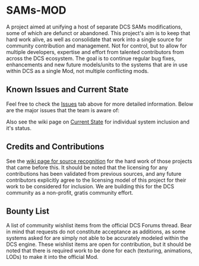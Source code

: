 # SAMs-MOD
A project aimed at unifying a host of separate DCS SAMs modifications, some of which are defunct or abandoned.   This project's aim is to keep that hard work alive, as well as consolidate that work into a single source for community contribution and management.  Not for control, but to allow for multiple developers, expertise and effort from talented contributors from across the DCS ecosystem.   The goal is to continue regular bug fixes, enhancements and new future models/units to the systems that are in use within DCS as a single Mod, not multiple conflicting mods.


## Known Issues and Current State
Feel free to check the [Issues](https://github.com/dcs-sams/SAMs-MOD/issues) tab above for more detailed information.  Below are the major issues that the team is aware of:


Also see the wiki page on [Current State](https://github.com/dcs-sams/SAMs-MOD/wiki/Current-State) for individual system inclusion and it's status.


## Credits and Contributions
See the [wiki page for source recognition](https://github.com/dcs-sams/SAMs-MOD/wiki/Credits) for the hard work of those projects that came before this. It should be noted that the licensing for any contributions has been validated from previous sources, and any future contributors explicitly agree to the licensing model of this project for their work to be considered for inclusion.  We are building this for the DCS community as a non-profit, gratis community effort.


## Bounty List
A list of community wishlist items from the official DCS Forums thread. Bear in mind that requests do not constitute acceptance as additions, as some systems asked for are simply not able to be accurately modeled within the DCS engine. These wishlist items are open for contribution, but it should be noted that there is required work to be done for each (texturing, animations, LODs) to make it into the official Mod.
